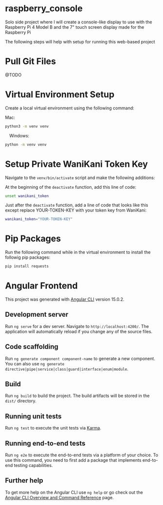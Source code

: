 # raspberry_console

Solo side project where I will create a console-like display to use with the Raspberry Pi 4 Model B and the 7" touch screen display made for the Raspberry Pi

The following steps will help with setup for running this web-based project

# Pull Git Files

@TODO

# Virtual Environment Setup

Create a local virtual environment using the following command:

Mac:

```sh
python3 -m venv venv
```

&emsp;Windows:

```sh
python -m venv venv
```

# Setup Private WaniKani Token Key

Navigate to the ```venv/bin/activate``` script and make the following additions:

At the beginning of the ```deactivate``` function, add this line of code:

```sh
unset wanikani_token
```

Just after the ```deactivate``` function, add a line of code that looks like this except replace YOUR-TOKEN-KEY with your token key from WaniKani:

```sh
wanikani_token="YOUR-TOKEN-KEY"
```

# Pip Packages

Run the following command while in the virtual environment to install the followig pip packages:

```sh
pip install requests
```

# Angular Frontend

This project was generated with [Angular CLI](https://github.com/angular/angular-cli) version 15.0.2.

## Development server

Run `ng serve` for a dev server. Navigate to `http://localhost:4200/`. The application will automatically reload if you change any of the source files.

## Code scaffolding

Run `ng generate component component-name` to generate a new component. You can also use `ng generate directive|pipe|service|class|guard|interface|enum|module`.

## Build

Run `ng build` to build the project. The build artifacts will be stored in the `dist/` directory.

## Running unit tests

Run `ng test` to execute the unit tests via [Karma](https://karma-runner.github.io).

## Running end-to-end tests

Run `ng e2e` to execute the end-to-end tests via a platform of your choice. To use this command, you need to first add a package that implements end-to-end testing capabilities.

## Further help

To get more help on the Angular CLI use `ng help` or go check out the [Angular CLI Overview and Command Reference](https://angular.io/cli) page.
